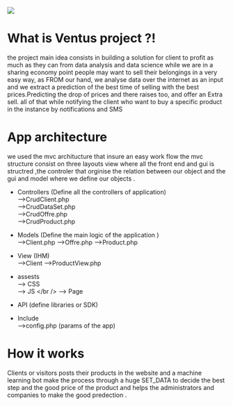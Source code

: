  
![](http://i.imgur.com/iNX53Be.jpg)
# What is Ventus project ?!
the project main idea consists in building a solution for client to profit as much as they can from data analysis and data science while we are in a sharing economy point people may want to sell their belongings in a very easy way, as FROM our hand, we analyse data over the internet as an input and we extract a prediction of the best time of selling with the best prices.Predicting the drop of prices and there raises too, and offer an Extra sell. all of that while notifying the client who want to buy a specific product in the instance by notifications and SMS 

# App architecture
we used the mvc architucture that insure an easy work flow the mvc structure consist on three layouts view where all the front end and gui is structred ,the controler that orginise the relation between our object and the gui and model where we define our objects . 

* Controllers (Define all the controllers of application)<br />
    -->CrudClient.php <br />
    -->CrudDataSet.php <br />
    -->CrudOffre.php <br />
    -->CrudProduct.php <br />

* Models (Define the main logic of the application )  <br /> 
  -->Client.php
  -->Offre.php
  -->Product.php
        

* View (IHM) <br />-->Client -->ProductView.php<br />
      
* assests <br />
  --> CSS <br />
  --> JS </br />
  --> Page </br>
  
* API (define libraries or SDK)
* Include <br />
 -->config.php (params of the app)


# How it works
Clients or visitors posts their products in the website and a machine learning bot make the process through a huge SET_DATA to decide the best step and the good price of the product and helps the administrators and companies to make the good predection .




       
